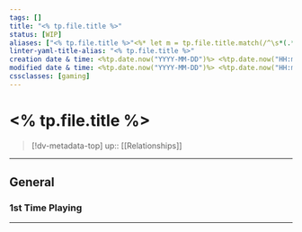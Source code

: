 ```yaml
---
tags: []
title: "<% tp.file.title %>"
status: [WIP]
aliases: ["<% tp.file.title %>"<%* let m = tp.file.title.match(/^\s*(.*?)\s*-\s*(.+)/); if(m) tR += `, "${m[1].trim()}"`; %>]
linter-yaml-title-alias: "<% tp.file.title %>"
creation date & time: <%tp.date.now("YYYY-MM-DD")%> <%tp.date.now("HH:mm")%>
modified date & time: <%tp.date.now("YYYY-MM-DD")%> <%tp.date.now("HH:mm")%>
cssclasses: [gaming]
---
```


# <% tp.file.title %>

> [!dv-metadata-top]
> up:: [[Relationships]]

- - -

## General

### 1st Time Playing


- - -